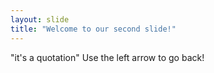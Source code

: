 ```yaml
---
layout: slide
title: "Welcome to our second slide!"
---
```

"it's a quotation"
Use the left arrow to go back!
